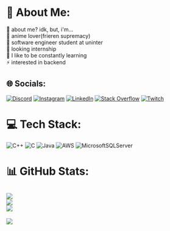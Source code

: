 # 💫 About Me:
🔭 about me? idk, but, i'm...<br>👯 anime lover(frieren supremacy)<br>🤝 software engineer student at uninter<br>🌱 looking internship<br>💬 I like to be constantly learning<br>⚡ interested in backend
## 🌐 Socials:
[![Discord](https://img.shields.io/badge/Discord-%237289DA.svg?logo=discord&logoColor=white)](https://discord.gg/ineedlve.) [![Instagram](https://img.shields.io/badge/Instagram-%23E4405F.svg?logo=Instagram&logoColor=white)](https://instagram.com/gaabi.and) [![LinkedIn](https://img.shields.io/badge/LinkedIn-%230077B5.svg?logo=linkedin&logoColor=white)](https://linkedin.com/in/https://www.linkedin.com/in/gabriel-andrade-573944249/) [![Stack Overflow](https://img.shields.io/badge/-Stackoverflow-FE7A16?logo=stack-overflow&logoColor=white)](https://stackoverflow.com/users/https://stackoverflow.com/users/27669383/gabriel-andrade) [![Twitch](https://img.shields.io/badge/Twitch-%239146FF.svg?logo=Twitch&logoColor=white)](https://twitch.tv/dFrostyOw) 
# 💻 Tech Stack:
![C++](https://img.shields.io/badge/c++-%2300599C.svg?style=for-the-badge&logo=c%2B%2B&logoColor=white) ![C](https://img.shields.io/badge/c-%2300599C.svg?style=for-the-badge&logo=c&logoColor=white) ![Java](https://img.shields.io/badge/java-%23ED8B00.svg?style=for-the-badge&logo=openjdk&logoColor=white) ![AWS](https://img.shields.io/badge/AWS-%23FF9900.svg?style=for-the-badge&logo=amazon-aws&logoColor=white) ![MicrosoftSQLServer](https://img.shields.io/badge/Microsoft%20SQL%20Server-CC2927?style=for-the-badge&logo=microsoft%20sql%20server&logoColor=white)
# 📊 GitHub Stats:
![](https://github-readme-stats.vercel.app/api?username=frieeren-e&theme=github_dark&hide_border=false&include_all_commits=false&count_private=false)<br/>
![](https://github-readme-streak-stats.herokuapp.com/?user=frieeren-e&theme=github_dark&hide_border=false)<br/>
![](https://github-readme-stats.vercel.app/api/top-langs/?username=frieeren-e&theme=github_dark&hide_border=false&include_all_commits=false&count_private=false&layout=compact)
---
[![](https://visitcount.itsvg.in/api?id=frieeren-e&icon=0&color=0)](https://visitcount.itsvg.in)


<!-- Proudly created with GPRM ( https://gprm.itsvg.in ) -->
